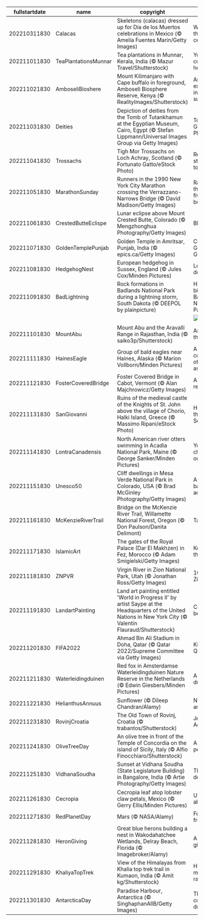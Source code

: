 |fullstartdate|name|copyright|title|image|
|--|--|--|--|--|
202210311830|Calacas|Skeletons (calacas) dressed up for Día de los Muertos celebrations in Mexico (© Amelia Fuentes Marin/Getty Images)|What are they celebrating?|![](/en-IN/2022/11/202210311830Calacas.jpg)|
202211011830|TeaPlantationsMunnar|Tea plantations in Munnar, Kerala, India (© Mazur Travel/Shutterstock)|Your TEA comes from here!|![](/en-IN/2022/11/202211011830TeaPlantationsMunnar.jpg)|
202211021830|AmboseliBioshere|Mount Kilimanjaro with Cape buffalo in foreground, Amboseli Biosphere Reserve, Kenya (© RealityImages/Shutterstock)|An experiment in sustainability|![](/en-IN/2022/11/202211021830AmboseliBioshere.jpg)|
202211031830|Deities|Depiction of deities from the Tomb of Tutankhamun at the Egyptian Museum, Cairo, Egypt (© Stefan Lippmann/Universal Images Group via Getty Images)|Tomb of the Golden Pharaoh|![](/en-IN/2022/11/202211031830Deities.jpg)|
202211041830|Trossachs|Tigh Mor Trossachs on Loch Achray, Scotland (© Fortunato Gatto/eStock Photo)|Reflecting its stylish past today|![](/en-IN/2022/11/202211041830Trossachs.jpg)|
202211051830|MarathonSunday|Runners in the 1990 New York City Marathon crossing the Verrazzano-Narrows Bridge (© David Madison/Getty Images)|Racing through the five boroughs|![](/en-IN/2022/11/202211051830MarathonSunday.jpg)|
202211061830|CrestedButteEclispe|Lunar eclipse above Mount Crested Butte, Colorado (© Mengzhonghua Photography/Getty Images)|Blood moon|![](/en-IN/2022/11/202211061830CrestedButteEclispe.jpg)|
202211071830|GoldenTemplePunjab|Golden Temple in Amritsar, Punjab, India (© epics.ca/Getty Images)|Celebrating Guru Nanak Gurpurab|![](/en-IN/2022/11/202211071830GoldenTemplePunjab.jpg)|
202211081830|HedgehogNest|European hedgehog in Sussex, England (© Jules Cox/Minden Pictures)|Look, but don’t touch|![](/en-IN/2022/11/202211081830HedgehogNest.jpg)|
202211091830|BadLightning|Rock formations in Badlands National Park during a lightning storm, South Dakota (© DEEPOL by plainpicture)|Happy birthday Badlands National Park|![](/en-IN/2022/11/202211091830BadLightning.jpg)|
||||![](/en-IN/2022/11/.jpg)|
202211101830|MountAbu|Mount Abu and the Aravalli Range in Rajasthan, India (© saiko3p/Shutterstock)|An oasis in the desert|![](/en-IN/2022/11/202211101830MountAbu.jpg)|
202211111830|HainesEagle|Group of bald eagles near Haines, Alaska (© Marion Vollborn/Minden Pictures)|A convocation of eagles assembles|![](/en-IN/2022/11/202211111830HainesEagle.jpg)|
202211121830|FosterCoveredBridge|Foster Covered Bridge in Cabot, Vermont (© Alan Majchrowicz/Getty Images)|A modern recreation|![](/en-IN/2022/11/202211121830FosterCoveredBridge.jpg)|
202211131830|SanGiovanni|Ruins of the medieval castle of the Knights of St. John above the village of Chorio, Halki Island, Greece (© Massimo Ripani/eStock Photo)|High above the Aegean Sea|![](/en-IN/2022/11/202211131830SanGiovanni.jpg)|
202211141830|LontraCanadensis|North American river otters swimming in Acadia National Park, Maine (© George Sanker/Minden Pictures)|You 'otter' check this out|![](/en-IN/2022/11/202211141830LontraCanadensis.jpg)|
202211151830|Unesco50|Cliff dwellings in Mesa Verde National Park in Colorado, USA (© Brad McGinley Photography/Getty Images)|A 50-year balancing act|![](/en-IN/2022/11/202211151830Unesco50.jpg)|
202211161830|McKenzieRiverTrail|Bridge on the McKenzie River Trail, Willamette National Forest, Oregon (© Don Paulson/Danita Delimont)|Take a hike!|![](/en-IN/2022/11/202211161830McKenzieRiverTrail.jpg)|
202211171830|IslamicArt|The gates of the Royal Palace (Dar El Makhzen) in Fez, Morocco (© Adam Smigielski/Getty Images)|Keyholes to the kingdom|![](/en-IN/2022/11/202211171830IslamicArt.jpg)|
202211181830|ZNPVR|Virgin River in Zion National Park, Utah (© Jonathan Ross/Getty Images)|103 years of Zion|![](/en-IN/2022/11/202211181830ZNPVR.jpg)|
202211191830|LandartPainting|Land art painting entitled 'World in Progress II' by artist Saype at the Headquarters of the United Nations in New York City (© Valentin Flauraud/Shutterstock)|Creating a better world|![](/en-IN/2022/11/202211191830LandartPainting.jpg)|
202211201830|FIFA2022|Ahmad Bin Ali Stadium in Doha, Qatar (© Qatar 2022/Supreme Committee via Getty Images)|Kickoff in Qatar|![](/en-IN/2022/11/202211201830FIFA2022.jpg)|
202211211830|Waterleidingduinen|Red fox in Amsterdamse Waterleidingduinen Nature Reserve in the Netherlands (© Edwin Giesbers/Minden Pictures)|A fox in the dunes|![](/en-IN/2022/11/202211211830Waterleidingduinen.jpg)|
202211221830|HelianthusAnnuus|Sunflower (© Dileep Chandran/Alamy)|Nature, art, and...math?|![](/en-IN/2022/11/202211221830HelianthusAnnuus.jpg)|
202211231830|RovinjCroatia|The Old Town of Rovinj, Croatia (© trabantos/Shutterstock)|Jewel of the Adriatic|![](/en-IN/2022/11/202211231830RovinjCroatia.jpg)|
202211241830|OliveTreeDay|An olive tree in front of the Temple of Concordia on the island of Sicily, Italy (© Alfio Finocchiaro/Shutterstock)|A symbol of peace|![](/en-IN/2022/11/202211241830OliveTreeDay.jpg)|
202211251830|VidhanaSoudha|Sunset at Vidhana Soudha (State Legislature Building) in Bangalore, India (© Artie Photography/Getty Images)|The pillar of democracy|![](/en-IN/2022/11/202211251830VidhanaSoudha.jpg)|
202211261830|Cecropia|Cecropia leaf atop lobster claw petals, Mexico (© Gerry Ellis/Minden Pictures)|Unbe-leaf-able|![](/en-IN/2022/11/202211261830Cecropia.jpg)|
202211271830|RedPlanetDay|Mars (© NASA/Alamy)|Fourth rock from the sun|![](/en-IN/2022/11/202211271830RedPlanetDay.jpg)|
202211281830|HeronGiving|Great blue herons building a nest in Wakodahatchee Wetlands, Delray Beach, Florida (© Imagebroker/Alamy)|A day for giving|![](/en-IN/2022/11/202211281830HeronGiving.jpg)|
202211291830|KhaliyaTopTrek|View of the Himalayas from Khalia top trek trail in Kumaon, India (© Amit kg/Shutterstock)|Himalaya mountain range|![](/en-IN/2022/11/202211291830KhaliyaTopTrek.jpg)|
202211301830|AntarcticaDay|Paradise Harbour, Antarctica (© SinghaphanAllB/Getty Images)|The other continent down under|![](/en-IN/2022/11/202211301830AntarcticaDay.jpg)|
